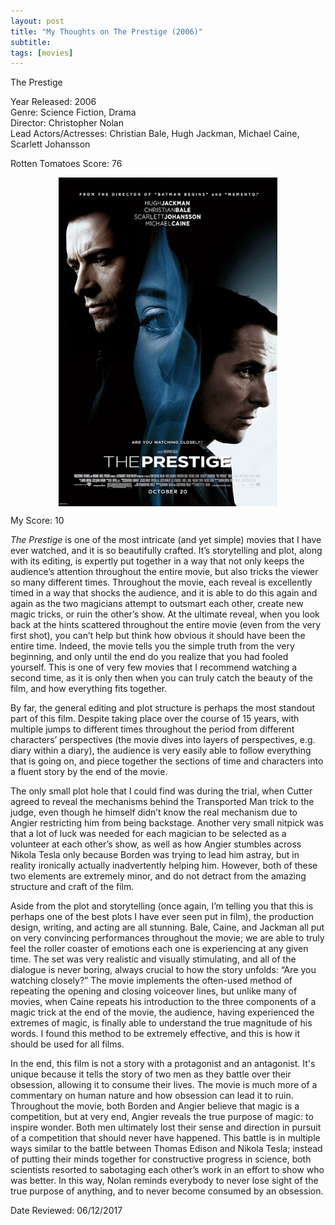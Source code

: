 ```yaml
---
layout: post
title: "My Thoughts on The Prestige (2006)"
subtitle:
tags: [movies]
---
```


The Prestige

Year Released: 2006\
Genre: Science Fiction, Drama\
Director: Christopher Nolan\
Lead Actors/Actresses: Christian Bale, Hugh Jackman, Michael Caine, Scarlett Johansson

Rotten Tomatoes Score: 76

<img style="display: block; margin-left: auto; margin-right: auto; width: 350px;" src="../assets/prestige.jpg">

My Score: 10

_The Prestige_ is one of the most intricate (and yet simple) movies that I have ever watched, and it is so beautifully crafted. It’s storytelling and plot, along with its editing, is expertly put together in a way that not only keeps the audience’s attention throughout the entire movie, but also tricks the viewer so many different times. Throughout the movie, each reveal is excellently timed in a way that shocks the audience, and it is able to do this again and again as the two magicians attempt to outsmart each other, create new magic tricks, or ruin the other’s show. At the ultimate reveal, when you look back at the hints scattered throughout the entire movie (even from the very first shot), you can’t help but think how obvious it should have been the entire time. Indeed, the movie tells you the simple truth from the very beginning, and only until the end do you realize that you had fooled yourself. This is one of very few movies that I recommend watching a second time, as it is only then when you can truly catch the beauty of the film, and how everything fits together.

By far, the general editing and plot structure is perhaps the most standout part of this film. Despite taking place over the course of 15 years, with multiple jumps to different times throughout the period from different characters’ perspectives (the movie dives into layers of perspectives, e.g. diary within a diary), the audience is very easily able to follow everything that is going on, and piece together the sections of time and characters into a fluent story by the end of the movie.

The only small plot hole that I could find was during the trial, when Cutter agreed to reveal the mechanisms behind the Transported Man trick to the judge, even though he himself didn’t know the real mechanism due to Angier restricting him from being backstage. Another very small nitpick was that a lot of luck was needed for each magician to be selected as a volunteer at each other’s show, as well as how Angier stumbles across Nikola Tesla only because Borden was trying to lead him astray, but in reality ironically actually inadvertently helping him. However, both of these two elements are extremely minor, and do not detract from the amazing structure and craft of the film.

Aside from the plot and storytelling (once again, I’m telling you that this is perhaps one of the best plots I have ever seen put in film), the production design, writing, and acting are all stunning. Bale, Caine, and Jackman all put on very convincing performances throughout the movie; we are able to truly feel the roller coaster of emotions each one is experiencing at any given time. The set was very realistic and visually stimulating, and all of the dialogue is never boring, always crucial to how the story unfolds: “Are you watching closely?” The movie implements the often-used method of repeating the opening and closing voiceover lines, but unlike many of movies, when Caine repeats his introduction to the three components of a magic trick at the end of the movie, the audience, having experienced the extremes of magic, is finally able to understand the true magnitude of his words. I found this method to be extremely effective, and this is how it should be used for all films.

In the end, this film is not a story with a protagonist and an antagonist. It's unique because it tells the story of two men as they battle over their obsession, allowing it to consume their lives. The movie is much more of a commentary on human nature and how obsession can lead it to ruin. Throughout the movie, both Borden and Angier believe that magic is a competition, but at very end, Angier reveals the true purpose of magic: to inspire wonder. Both men ultimately lost their sense and direction in pursuit of a competition that should never have happened. This battle is in multiple ways similar to the battle between Thomas Edison and Nikola Tesla; instead of putting their minds together for constructive progress in science, both scientists resorted to sabotaging each other’s work in an effort to show who was better. In this way, Nolan reminds everybody to never lose sight of the true purpose of anything, and to never become consumed by an obsession.

Date Reviewed: 06/12/2017
